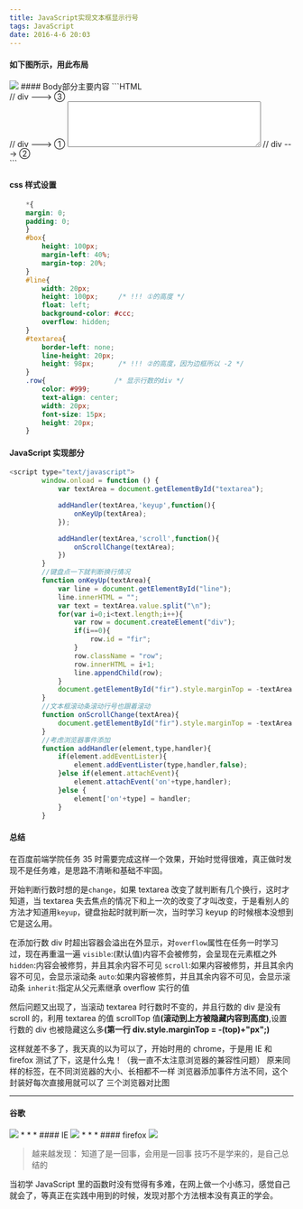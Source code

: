 ```yaml
---
title: JavaScript实现文本框显示行号
tags: JavaScript
date: 2016-4-6 20:03
---
```


#### 如下图所示，用此布局

<img src="https://7xslws.com1.z0.glb.clouddn.com/textarea2.png">
#### Body部分主要内容
```HTML
<div id="box">     // div ---> ③
	<div id="line"></div>    // div ---> ①
	<textarea id="textarea" rows="5" cols="40"></textarea>   // div ---> ②
</div>
```
<!-- more -->

#### css 样式设置

```CSS
	*{
	margin: 0;
	padding: 0;
	}
	#box{
		height: 100px;
		margin-left: 40%;
		margin-top: 20%;
	}
	#line{
		width: 20px;
		height: 100px;     /* !!! ①的高度 */
		float: left;
		background-color: #ccc;
		overflow: hidden;
	}
	#textarea{
		border-left: none;
		line-height: 20px;
		height: 98px;      /* !!! ②的高度，因为边框所以 -2 */
	}
	.row{                 /* 显示行数的div */
		color: #999;
		text-align: center;
		width: 20px;
		font-size: 15px;
		height: 20px;
	}
```

#### JavaScript 实现部分

```js
<script type="text/javascript">
		window.onload = function () {
			var textArea = document.getElementById("textarea");

			addHandler(textArea,'keyup',function(){
				onKeyUp(textArea);
			});

			addHandler(textArea,'scroll',function(){
				onScrollChange(textArea);
			})
		}
		//键盘点一下就判断换行情况
		function onKeyUp(textArea){
			var line = document.getElementById("line");
			line.innerHTML = "";
			var text = textArea.value.split("\n");
			for(var i=0;i<text.length;i++){
				var row = document.createElement("div");
				if(i==0){
					row.id = "fir";
				}
				row.className = "row";
				row.innerHTML = i+1;
				line.appendChild(row);
			}
			document.getElementById("fir").style.marginTop = -textArea.scrollTop + "px";
		}
		//文本框滚动条滚动行号也跟着滚动
		function onScrollChange(textArea){
			document.getElementById("fir").style.marginTop = -textArea.scrollTop + "px";
		}
		//考虑浏览器事件添加
		function addHandler(element,type,handler){
			if(element.addEventLister){
				element.addEventLister(type,handler,false);
			}else if(element.attachEvent){
				element.attachEvent('on'+type,handler);
			}else {
				element['on'+type] = handler;
			}
		}
```

#### 总结

在百度前端学院任务 35 时需要完成这样一个效果，开始时觉得很难，真正做时发现不是任务难，是思路不清晰和基础不牢固。

开始判断行数时想的是`change`，如果 textarea 改变了就判断有几个换行，这时才知道，当 textarea 失去焦点的情况下和上一次的改变了才叫改变，于是看别人的方法才知道用`keyup`，键盘抬起时就判断一次，当时学习 keyup 的时候根本没想到它是这么用。

在添加行数 div 时超出容器会溢出在外显示，对`overflow`属性在任务一时学习过，现在再重温一遍
`visible`:(默认值)内容不会被修剪，会呈现在元素框之外
`hidden`:内容会被修剪，并且其余内容不可见
`scroll`:如果内容被修剪，并且其余内容不可见，会显示滚动条
`auto`:如果内容被修剪，并且其余内容不可见，会显示滚动条
`inherit`:指定从父元素继承 overflow 实行的值

然后问题又出现了，当滚动 textarea 时行数时不变的，并且行数的 div 是没有 scroll 的，利用 textarea 的值 scrollTop 值<strong>(滚动到上方被隐藏内容到高度)</strong>,设置行数的 div 也被隐藏这么多<strong>(第一行 div.style.marginTop = -(top)+"px";)</strong>

这样就差不多了，我天真的以为可以了，开始时用的 chrome，于是用 IE 和 firefox 测试了下，这是什么鬼！（我一直不太注意浏览器的兼容性问题）
原来同样的标签，在不同浏览器的大小、长相都不一样
浏览器添加事件方法不同，这个封装好每次直接用就可以了
三个浏览器对比图

---

#### 谷歌

<img src="https://7xslws.com1.z0.glb.clouddn.com/Googletest.png">
* * *
#### IE
<img src="https://7xslws.com1.z0.glb.clouddn.com/ietest.png">
* * *
#### firefox
<img src="https://7xslws.com1.z0.glb.clouddn.com/firefoxtest.png">

> 越来越发现：
> 知道了是一回事，会用是一回事
> 技巧不是学来的，是自己总结的

当初学 JavaScript 里的函数时没有觉得有多难，在网上做一个小练习，感觉自己就会了，等真正在实践中用到的时候，发现对那个方法根本没有真正的学会。
